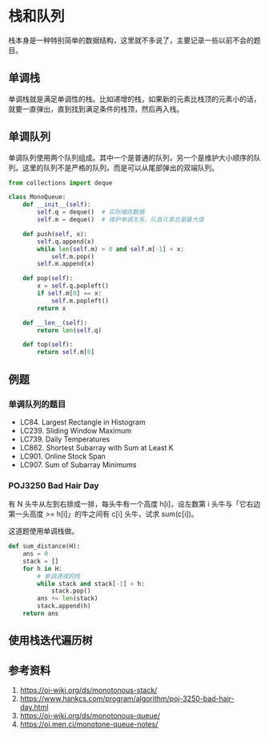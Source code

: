 # 栈和队列

栈本身是一种特别简单的数据结构，这里就不多说了，主要记录一些以前不会的题目。

## 单调栈

单调栈就是满足单调性的栈。比如递增的栈，如果新的元素比栈顶的元素小的话，就要一直弹出，直到找到满足条件的栈顶，然后再入栈。

## 单调队列

单调队列使用两个队列组成。其中一个是普通的队列，另一个是维护大小顺序的队列。这里的队列不是严格的队列，而是可以从尾部弹出的双端队列。

```py
from collections import deque

class MonoQueue:
    def __init__(self):
        self.q = deque()  # 实际储存数据
        self.m = deque()  # 维护单调关系，队首元素总是最大值

    def push(self, x):
        self.q.append(x)
        while len(self.m) > 0 and self.m[-1] < x:
            self.m.pop()
        self.m.append(x)

    def pop(self):
        x = self.q.popleft()
        if self.m[0] == x:
            self.m.popleft()
        return x

    def __len__(self):
        return len(self.q)

    def top(self):
        return self.m[0]
```

## 例题

### 单调队列的题目

- LC84. Largest Rectangle in Histogram
- LC239. Sliding Window Maximum
- LC739. Daily Temperatures
- LC862. Shortest Subarray with Sum at Least K
- LC901. Online Stock Span
- LC907. Sum of Subarray Minimums

### POJ3250 Bad Hair Day

有 N 头牛从左到右排成一排，每头牛有一个高度 h[i]，设左数第 i 头牛与「它右边第一头高度 >= h[i]」的牛之间有 c[i] 头牛，试求 sum(c[i])。

这道题使用单调栈做。

```py
def sum_distance(H):
    ans = 0
    stack = []
    for h in H:
        # 单调递减的栈
        while stack and stack[-1] < h:
            stack.pop()
        ans += len(stack)
        stack.append(h)
    return ans
```
        
    

## 使用栈迭代遍历树

## 参考资料

1. https://oi-wiki.org/ds/monotonous-stack/
2. https://www.hankcs.com/program/algorithm/poj-3250-bad-hair-day.html
3. https://oi-wiki.org/ds/monotonous-queue/
4. https://oi.men.ci/monotone-queue-notes/